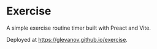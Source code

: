 # Exercise

A simple exercise routine timer built with Preact and Vite.

Deployed at https://glevanov.github.io/exercise.